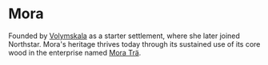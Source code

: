 # Mora

Founded by [Volymskala](../../players/volymskala.md) as a starter settlement, where she later joined Northstar. Mora's heritage thrives today through its sustained use of its core wood in the enterprise named [Mora Trä](northstar/northstar-industries/mora-trae.md).

